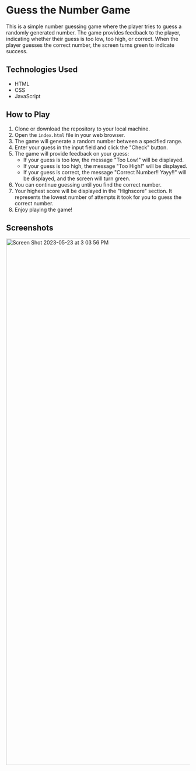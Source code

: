 # Guess the Number Game

This is a simple number guessing game where the player tries to guess a randomly generated number. The game provides feedback to the player, indicating whether their guess is too low, too high, or correct. When the player guesses the correct number, the screen turns green to indicate success.

## Technologies Used

- HTML
- CSS
- JavaScript

## How to Play

1. Clone or download the repository to your local machine.
2. Open the `index.html` file in your web browser.
3. The game will generate a random number between a specified range.
4. Enter your guess in the input field and click the "Check" button.
5. The game will provide feedback on your guess:
   - If your guess is too low, the message "Too Low!" will be displayed.
   - If your guess is too high, the message "Too High!" will be displayed.
   - If your guess is correct, the message "Correct Number!! Yayy!!" will be displayed, and the screen will turn green.
6. You can continue guessing until you find the correct number.
7. Your highest score will be displayed in the "Highscore" section. It represents the lowest number of attempts it took for you to guess the correct number.
8. Enjoy playing the game!

## Screenshots
<img width="1440" alt="Screen Shot 2023-05-23 at 3 03 56 PM" src="https://github.com/Shubhangi-Srivastava/Guess-the-number-Game/assets/91225776/bdd78426-157e-48eb-9fbd-fffb7eeef8f7">
